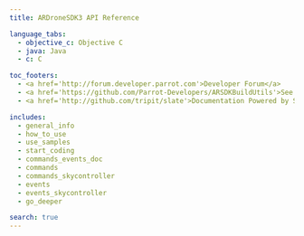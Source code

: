 ```yaml
---
title: ARDroneSDK3 API Reference

language_tabs:
  - objective_c: Objective C
  - java: Java
  - c: C

toc_footers:
  - <a href='http://forum.developer.parrot.com'>Developer Forum</a>
  - <a href='https://github.com/Parrot-Developers/ARSDKBuildUtils'>See SDK sources</a>
  - <a href='http://github.com/tripit/slate'>Documentation Powered by Slate</a>

includes:
  - general_info
  - how_to_use
  - use_samples
  - start_coding
  - commands_events_doc
  - commands
  - commands_skycontroller
  - events
  - events_skycontroller
  - go_deeper

search: true
---
```


